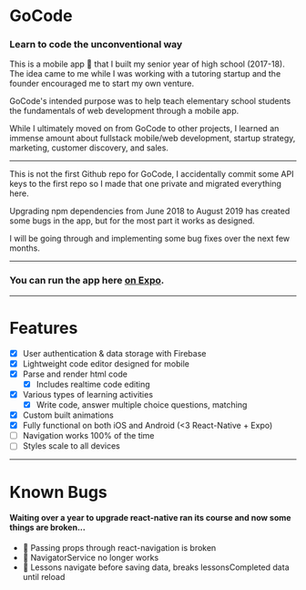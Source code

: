 # GoCode
### Learn to code the unconventional way

This is a mobile app 📱 that I built my senior year of high school (2017-18). 
The idea came to me while I was working with a tutoring startup and the founder encouraged me to start my own venture.

GoCode's intended purpose was to help teach elementary school students the fundamentals of web development through a mobile app.

While I ultimately moved on from GoCode to other projects, I learned an immense amount about fullstack mobile/web development,
startup strategy, marketing, customer discovery, and sales.

---------------------

This is not the first Github repo for GoCode, I accidentally commit some API keys to the first repo
so I made that one private and migrated everything here.

Upgrading npm dependencies from June 2018 to August 2019 has created some bugs in the app, but for the most part it works as designed.

I will be going through and implementing some bug fixes over the next few months.

---------------------

### You can run the app here [on Expo](https://expo.io/@connorwaslo/gocode-app).

---------------------

# Features

- [x] User authentication & data storage with Firebase
- [x] Lightweight code editor designed for mobile
- [x] Parse and render html code
    - [x] Includes realtime code editing
- [x] Various types of learning activities
    - [x] Write code, answer multiple choice questions, matching
- [x] Custom built animations
- [x] Fully functional on both iOS and Android (<3 React-Native + Expo)
- [ ] Navigation works 100% of the time
- [ ] Styles scale to all devices

---------------------

# Known Bugs
#### Waiting over a year to upgrade react-native ran its course and now some things are broken...

- 🐛 Passing props through react-navigation is broken
- 🐛 NavigatorService no longer works
- 🐛 Lessons navigate before saving data, breaks lessonsCompleted data until reload